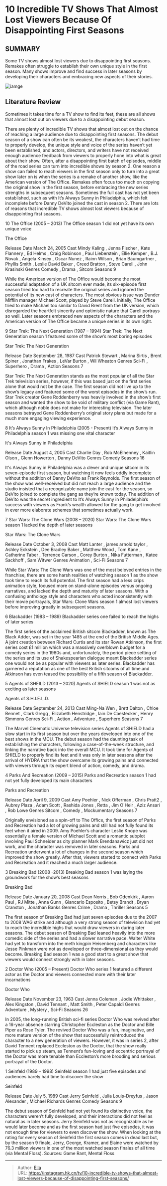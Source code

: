 # 10 Incredible TV Shows That Almost Lost Viewers Because Of Disappointing First Seasons


## SUMMARY 


 Some TV shows almost lost viewers due to disappointing first seasons. 
 Remakes often struggle to establish their own unique style in the first season. 
 Many shows improve and find success in later seasons by developing their characters and embracing new aspects of their stories. 

![iamge](https://static1.srcdn.com/wordpress/wp-content/uploads/2019/12/Breaking-Bad-Season-1.jpg)

## Literature Review
Sometimes it takes time for a TV show to find its feet, these are all shows that almost lost out on viewers due to a disappointing debut season.




There are plenty of incredible TV shows that almost lost out on the chance of reaching a large audience due to disappointing first seasons. The debut season of a show can often be its weakest, the characters haven’t had time to properly develop, the unique style and voice of the series haven’t yet been established, and actors, directors, and writers have not received enough audience feedback from viewers to properly hone into what is great about their show. Often, after a disappointing first batch of episodes, middle of the road series can turn into incredible shows by season 2.
One reason a show can failed to reach viewers in the first season only to turn into a great show later on is when the series is a remake of another show, like the American version of The Office. Remakes often focus too much on copying the original show in the first season, before embracing the new series strengths in subsequent seasons. Sometimes the full cast has not yet been established, such as with It’s Always Sunny in Philadelphia, which felt incomplete before Danny DeVito joined the cast in season 2. There are lots of reasons that incredible TV shows almost lost viewers because of disappointing first seasons.









 








 10  The Office (2005 – 2013) 
The Office season 1 did not yet have its own unique voice


 







 The Office 

 Release Date   March 24, 2005    Cast   Mindy Kaling , Jenna Fischer , Kate Flannery , Ed Helms , Craig Robinson , Paul Lieberstein , Ellie Kemper , B.J. Novak , Angela Kinsey , Oscar Nunez , Rainn Wilson , Brian Baumgartner , Phyllis Smith , Leslie David Baker , Creed Bratton , Steve Carell , John Krasinski    Genres   Comedy , Drama , Sitcom    Seasons   9    




While the American version of The Office would become the most successful adaptation of a UK sitcom ever made, its six-episode first season tried too hard to recreate the original series and ignored the potential of its new cast of characters. The most obvious issue was Dunder Mifflin manager Michael Scott, played by Steve Carell. Initially, The Office tried to make Michael too similar to David Brent from the UK version, which disregarded the heartfelt sincerity and optimistic nature that Carell portrays so well. Later seasons embraced new aspects of the characters and the American version of The Office became a unique series in its own right.





 9  Star Trek: The Next Generation (1987 – 1994) 
Star Trek: The Next Generation season 1 featured some of the show’s most boring episodes
        

 Star Trek: The Next Generation 

 Release Date   September 28, 1987    Cast   Patrick Stewart , Marina Sirtis , Brent Spiner , Jonathan Frakes , LeVar Burton , Wil Wheaton    Genres    Sci-Fi , Superhero , Drama , Action    Seasons   7    




Star Trek: The Next Generation stands as the most popular of all the Star Trek television series, however, if this was based just on the first series alone that would not be the case. The first season did not live up to the show’s legacy and featured some of the worst episodes in the show’s run. Star Trek creator Gene Roddenberry was heavily involved in the show’s first season and wanted the show to be void of military conflict (via Game Rant), which although noble does not make for interesting television. The later seasons betrayed Gene Roddenberry’s original story plans but made for a much more engaging viewing experience.





 8  It’s Always Sunny In Philadelphia (2005 - Present) 
It’s Always Sunny in Philadelphia season 1 was missing one vital character
        

 It&#39;s Always Sunny in Philadelphia 

 Release Date   August 4, 2005    Cast   Charlie Day , Rob McElhenney , Kaitlin Olson , Glenn Howerton , Danny DeVito    Genres   Comedy    Seasons   16    




It&#39;s Always Sunny in Philadelphia was a clever and unique sitcom in its seven-episode first season, but watching it now feels oddly incomplete without the addition of Danny DeVito as Frank Reynolds. The first season of the show was well-received but did not reach a large audience and the studio insisted that a recognizable name join the cast for the season, so DeVito joined to complete the gang as they’re known today. The addition of DeVito was the secret ingredient to It’s Always Sunny in Philadelphia’s success with viewers as Frank’s wealth allowed for the gang to get involved in ever more elaborate schemes that sometimes actually work.





 7  Star Wars: The Clone Wars (2008 – 2020) 
Star Wars: The Clone Wars season 1 lacked the depth of later seasons
        

 Star Wars: The Clone Wars 

 Release Date   October 3, 2008    Cast   Matt Lanter , james arnold taylor , Ashley Eckstein , Dee Bradley Baker , Matthew Wood , Tom Kane , Catherine Taber , Terrence Carson , Corey Burton , Nika Futterman , Katee Sackhoff , Sam Witwer    Genres   Animation ,  Sci-Fi    Seasons   7    




While Star Wars: The Clone Wars was one of the most beloved entries in the franchise, there are some harsh realities of watching season 1 as the show took time to reach its full potential. The first season had a less crips animation style, focused more on stand-alone episodes versus ongoing narratives, and lacked the depth and maturity of later seasons. With a confusing anthology style and characters who acted inconsistently with their movie portrayals, Star Wars: Clone Wars season 1 almost lost viewers before improving greatly in subsequent seasons.





 6  Blackadder (1983 – 1989) 
Blackadder series one failed to reach the highs of later series
        

The first series of the acclaimed British sitcom Blackadder, known as The Black Adder, was set in the year 1485 at the end of the British Middle Ages. A joint creation between Richard Curtis and its star Rowan Atkinson, the first series cost £1 million which was a massively overblown budget for a comedy series in the 1980s and, unfortunately, the period piece setting of the series and its use of Shakespearian dialogue meant Blackadder series one would not be as popular with viewers as later series. Blackadder has garnered a reputation as one of the best British sitcoms of all time and Atkinson has even teased the possibility of a fifth season of Blackadder.





 5  Agents of SHEILD (2013 – 2020) 
Agents of SHIELD season 1 was not as exciting as later seasons
        

 Agents of S.H.I.E.L.D. 

 Release Date   September 24, 2013    Cast   Ming-Na Wen , Brett Dalton , Chloe Bennet , Clark Gregg , Elizabeth Henstridge , Iain De Caestecker , Henry Simmons    Genres    Sci-Fi , Action , Adventure , Superhero    Seasons   7    




The Marvel Cinematic Universe television series Agents of SHIELD had a slow start in its first season but over the years developed into one of the best shows in the MCU. The debut season had the daunting task of establishing the characters, following a case-of-the-week structure, and linking the narrative back into the overall MCU. It took time for Agents of SHIELD to properly find its feet and it was only in later seasons after the arrival of HYDRA that the show overcame its growing pains and connected with viewers through its expert blend of action, comedy, and drama.





 4  Parks And Recreation (2009 – 2015) 
Parks and Recreation season 1 had not yet fully developed its main characters
        

 Parks and Recreation 

 Release Date   April 9, 2009    Cast   Amy Poehler , Nick Offerman , ​Chris Pratt2 , Aubrey Plaza , Adam Scott , Rashida Jones , Retta , Jim O&#39;Heir , Aziz Ansari , Rob Lowe    Genres   Sitcom , Comedy , Mockumentary    Seasons   7    




Originally envisioned as a spin-off to The Office, the first season of Parks and Recreation had a lot of growing pains and still had not fully found its feet when it aired in 2009. Amy Poehler’s character Leslie Knope was essentially a female version of Michael Scott and a romantic subplot involving Paul Schneider as city planner Mark Brendanawicz just did not work, and the character was removed in later seasons. Parks and Recreation underwent a lot of changes in the second season which improved the show greatly. After that, viewers started to connect with Parks and Recreation and it reached a much larger audience.





 3  Breaking Bad (2008 -2013) 
Breaking Bad season 1 was laying the groundwork for the show’s best seasons


 







 Breaking Bad 

 Release Date   January 20, 2008    Cast   Dean Norris , Bob Odenkirk , Aaron Paul , RJ Mitte , Anna Gunn , Giancarlo Esposito , Betsy Brandt , Bryan Cranston , Jonathan Banks    Genres   Crime , Drama , Thriller    Seasons   5    




The first season of Breaking Bad had just seven episodes due to the 2007 to 2008 WAG strike and although a very strong season of television had yet to reach the incredible highs that would draw viewers in during later seasons. The debut season of Breaking Bad leaned heavily into the more comedic side of the series and had a slower narrative pace. Walter White had yet to transform into the meth kingpin Heisenberg and characters like Jesse Pinkman were not as developed or three-dimensional as they would become. Breaking Bad season 1 was a good start to a great show that viewers would connect strongly with in later seasons.





 2  Doctor Who (2005 – Present) 
Doctor Who series 1 featured a different actor as the Doctor and viewers connected more with their later incarnations


 







 Doctor Who 

 Release Date   November 23, 1963    Cast   Jenna Coleman , Jodie Whittaker , Alex Kingston , David Tennant , Matt Smith , Peter Capaldi    Genres   Adventure , Mystery ,  Sci-Fi    Seasons   26    




In 2005, the long-running British sci-fi series Doctor Who was revived after a 16-year absence starring Christopher Eccleston as the Doctor and Bille Piper as Rose Tyler. The revived Doctor Who was a fun, imaginative, and more mature version of the show that successfully reintroduced the character to a new generation of viewers. However, it was in series 2, after David Tennent replaced Eccleston as the Doctor, that the show really started to pick up steam, as Tennent’s fun-loving and eccentric portrayal of the Doctor was more tenable than Eccleston’s more brooding and serious portrayal of the Doctor.





 1  Seinfeld (1989 – 1998) 
Seinfeld season 1 had just five episodes and audiences barely had time to discover the show
        

 Seinfeld 

 Release Date   July 5, 1989    Cast   Jerry Seinfeld , Julia Louis-Dreyfus , Jason Alexander , Michael Richards    Genres   Comedy    Seasons   9    




The debut season of Seinfeld had not yet found its distinctive voice, the characters weren’t fully developed, and their interactions did not feel as natural as in later seasons. Jerry Seinfeld was not as recognizable as he would later become and as the first season had just five episodes, it was not enough time for viewers to even discover the show. When looking at the rating for every season of Seinfeld the first season comes in dead last but, by the season 9 finale, Jerry, George, Kramer, and Elaine were watched by 76.3 million viewers in one of the most watched season finales of all time (via Mental Floss).
Sources: Game Rant, Mental Floss

---

> Author: [Ella](https://instagram.hk.cn/)  
> URL: https://instagram.hk.cn/tv/10-incredible-tv-shows-that-almost-lost-viewers-because-of-disappointing-first-seasons/  

